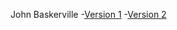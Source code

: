 John Baskerville
-[Version 1](https://peter-ixd-belfast.github.io/baskerville/baskerville_1.html)
-[Version 2](https://peter-ixd-belfast.github.io/baskerville/baskerville_2.html)
